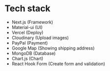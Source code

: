 # Tech stack

- Next.js           (Framework)
- Material-ui       (UI)
- Vercel            (Deploy)
- Cloudinary        (Upload images)
- PayPal            (Payment)
- Google Map        (Showing shipping address)
- MongoDB           (Database)
- Chart.js          (Chart)
- React Hook Form   (Create form and validation)
